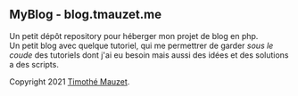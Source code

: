 MyBlog - blog.tmauzet.me
---------------------------

Un petit dépôt repository pour héberger mon projet de blog en php.  
Un petit blog avec quelque tutoriel, qui me permettrer de garder *sous le coude* des tutoriels dont j'ai eu besoin mais aussi des idées et des solutions a des scripts.

Copyright 2021 [Timothé Mauzet](https://www.tmauzet.me).